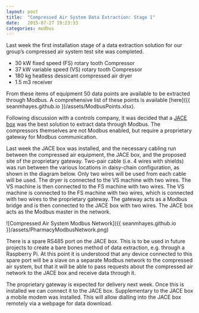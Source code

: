 ```yaml
---
layout: post
title:  "Compressed Air System Data Extraction: Stage 1"
date:   2015-07-27 19:23:33
categories: modbus
---
```

Last week the first installation stage of a data extraction solution for our group’s compressed air system test site was completed.

- 30 kW fixed speed (FS) rotary tooth Compressor
- 37 kW variable speed (VS) rotary tooth Compressor
- 180 kg heatless dessicant compressed air dryer
- 1.5 m3 receiver

From these items of equipment 50 data points are available to be extracted through Modbus. A comprehensive list of these points is available [here]({{ seanmhayes.github.io }}/assets/ModbusPoints.xlsx).

Following discussion with a controls company, it was decided that a [JACE box](http://www.niagaraax.com/cs/products/jace) was the best solution to extract data through Modbus. The compressors themselves are not Modbus enabled, but require a proprietary gateway for Modbus communication.

Last week the JACE box was installed, and the necessary cabling run between the compressed air equipment, the JACE box, and the proposed site of the proprietary gateway. Two-pair cable (i.e. 4 wires with shields) was run between the various locations in daisy-chain configuration, as shown in the diagram below. Only two wires will be used from each cable will be used. The dryer is connected to the VS machine with two wires. The VS machine is then connected to the FS machine with two wires. The VS machine is connected to the FS machine with two wires, which is connected with two wires to the proprietary gateway. The gateway acts as a Modbus bridge and is then connected to the JACE box with two wires. The JACE box acts as the Modbus master in the network.

![Compressed Air System Modbus Network]({{ seanmhayes.github.io }}/assets/PharmacyModbusNetwork.png)

There is a spare RS485 port on the JACE box. This is to be used in future projects to create a bare bones method of data extraction, e.g. through a Raspberry Pi. At this point it is understood that any device connected to this spare port will be a slave on a separate Modbus network to the compressed air system, but that it will be able to pass requests about the compressed air network to the JACE box and receive data through it.

The proprietary gateway is expected for delivery next week. Once this is installed we can connect it to the JACE box. Supplementary to the JACE box a mobile modem was installed. This will allow dialling into the JACE box remotely via a webpage for data download.


[jekyll]:      http://jekyllrb.com
[jekyll-gh]:   https://github.com/jekyll/jekyll
[jekyll-help]: https://github.com/jekyll/jekyll-help
